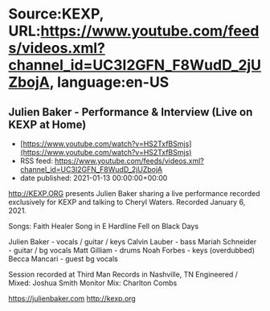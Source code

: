 # Source:KEXP, URL:https://www.youtube.com/feeds/videos.xml?channel_id=UC3I2GFN_F8WudD_2jUZbojA, language:en-US

## Julien Baker - Performance & Interview (Live on KEXP at Home)
 - [https://www.youtube.com/watch?v=HS2TxfBSmjs](https://www.youtube.com/watch?v=HS2TxfBSmjs)
 - RSS feed: https://www.youtube.com/feeds/videos.xml?channel_id=UC3I2GFN_F8WudD_2jUZbojA
 - date published: 2021-01-13 00:00:00+00:00

http://KEXP.ORG presents Julien Baker sharing a live performance recorded exclusively for KEXP and talking to Cheryl Waters. Recorded January 6, 2021.

Songs:
Faith Healer
Song in E
Hardline
Fell on Black Days

Julien Baker - vocals / guitar / keys
Calvin Lauber - bass
Mariah Schneider - guitar / bg vocals
Matt Gilliam - drums
Noah Forbes - keys (overdubbed)
Becca Mancari - guest bg vocals

Session recorded at Third Man Records in Nashville, TN
Engineered / Mixed: Joshua Smith
Monitor Mix: Charlton Combs

https://julienbaker.com
http://kexp.org

